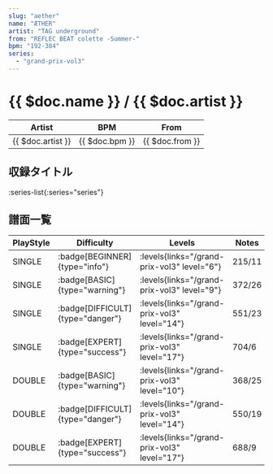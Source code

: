 ```yaml
---
slug: "aether"
name: "ÆTHER"
artist: "TAG underground"
from: "REFLEC BEAT colette -Summer-"
bpm: "192-384"
series:
  - "grand-prix-vol3"
---
```


# {{ $doc.name }} / {{ $doc.artist }}

|Artist|BPM|From|
|------|---|----|
|{{ $doc.artist }}|{{ $doc.bpm }}|{{ $doc.from }}|

## 収録タイトル

:series-list{:series="series"}

## 譜面一覧

|PlayStyle|Difficulty|Levels|Notes|Movie|
|---------|----------|------|-----|-----|
|SINGLE| :badge[BEGINNER]{type="info"}| :levels{links="/grand-prix-vol3" level="6"}|215/11||
|SINGLE| :badge[BASIC]{type="warning"}| :levels{links="/grand-prix-vol3" level="9"}|372/26||
|SINGLE| :badge[DIFFICULT]{type="danger"}| :levels{links="/grand-prix-vol3" level="14"}|551/23||
|SINGLE| :badge[EXPERT]{type="success"}| :levels{links="/grand-prix-vol3" level="17"}|704/6||
|DOUBLE| :badge[BASIC]{type="warning"}| :levels{links="/grand-prix-vol3" level="10"}|368/25||
|DOUBLE| :badge[DIFFICULT]{type="danger"}| :levels{links="/grand-prix-vol3" level="14"}|550/19||
|DOUBLE| :badge[EXPERT]{type="success"}| :levels{links="/grand-prix-vol3" level="17"}|688/9||
